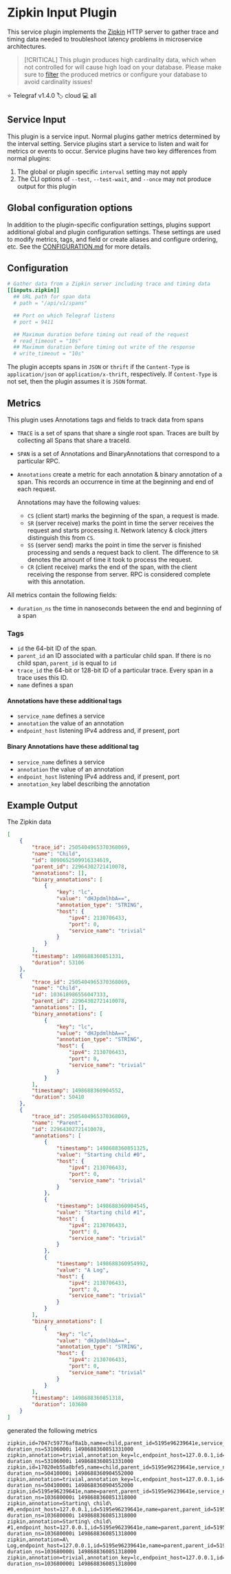 # Zipkin Input Plugin

This service plugin implements the [Zipkin][zipkin] HTTP server to gather trace
and timing data needed to troubleshoot latency problems in microservice
architectures.

> [!CRITICAL]
> This plugin produces high cardinality data, which when not controlled for will
> cause high load on your database. Please make sure to [filter][filtering] the
> produced metrics or configure your database to avoid cardinality issues!

⭐ Telegraf v1.4.0
🏷️ cloud
💻 all

[zipkin]: https://zipkin.io/
[filtering]: /docs/CONFIGURATION.md#metric-filtering

## Service Input <!-- @/docs/includes/service_input.md -->

This plugin is a service input. Normal plugins gather metrics determined by the
interval setting. Service plugins start a service to listen and wait for
metrics or events to occur. Service plugins have two key differences from
normal plugins:

1. The global or plugin specific `interval` setting may not apply
2. The CLI options of `--test`, `--test-wait`, and `--once` may not produce
   output for this plugin

## Global configuration options <!-- @/docs/includes/plugin_config.md -->

In addition to the plugin-specific configuration settings, plugins support
additional global and plugin configuration settings. These settings are used to
modify metrics, tags, and field or create aliases and configure ordering, etc.
See the [CONFIGURATION.md][CONFIGURATION.md] for more details.

[CONFIGURATION.md]: ../../../docs/CONFIGURATION.md#plugins

## Configuration

```toml @sample.conf
# Gather data from a Zipkin server including trace and timing data
[[inputs.zipkin]]
  ## URL path for span data
  # path = "/api/v1/spans"

  ## Port on which Telegraf listens
  # port = 9411

  ## Maximum duration before timing out read of the request
  # read_timeout = "10s"
  ## Maximum duration before timing out write of the response
  # write_timeout = "10s"
```

The plugin accepts spans in `JSON` or `thrift` if the `Content-Type` is
`application/json` or `application/x-thrift`, respectively.  If `Content-Type`
is not set, then the plugin assumes it is `JSON` format.

## Metrics

This plugin uses Annotations tags and fields to track data from spans

- `TRACE` is a set of spans that share a single root span. Traces are built by
  collecting all Spans that share a traceId.
- `SPAN` is a set of Annotations and BinaryAnnotations that correspond to a
  particular RPC.
- `Annotations` create a metric for each annotation & binary annotation of a
  span. This records an occurrence in time at the beginning and end of each
  request.

  Annotations may have the following values:
  - `CS` (client start) marks the beginning of the span, a request is made.
  - `SR` (server receive) marks the point in time the server receives the request
    and starts processing it. Network latency & clock jitters distinguish this
    from `CS`.
  - `SS` (server send) marks the point in time the server is finished processing
    and sends a request back to client. The difference to `SR` denotes the
    amount of time it took to process the request.
  - `CR` (client receive) marks the end of the span, with the client receiving
    the response from server. RPC is considered complete with this annotation.

All metrics contain the following fields:

- `duration_ns` the time in nanoseconds between the end and beginning of a span

### Tags

- `id` the 64-bit ID of the span.
- `parent_id` an ID associated with a particular child span. If there is no
  child span, `parent_id` is equal to `id`
- `trace_id` the 64-bit or 128-bit ID of a particular trace. Every span in a
  trace uses this ID.
- `name` defines a span

#### Annotations have these additional tags

- `service_name` defines a service
- `annotation` the value of an annotation
- `endpoint_host` listening IPv4 address and, if present, port

#### Binary Annotations have these additional tag

- `service_name` defines a service
- `annotation` the value of an annotation
- `endpoint_host`  listening IPv4 address and, if present, port
- `annotation_key` label describing the annotation

## Example Output

The Zipkin data

```json
[
    {
        "trace_id": 2505404965370368069,
        "name": "Child",
        "id": 8090652509916334619,
        "parent_id": 22964302721410078,
        "annotations": [],
        "binary_annotations": [
            {
                "key": "lc",
                "value": "dHJpdmlhbA==",
                "annotation_type": "STRING",
                "host": {
                    "ipv4": 2130706433,
                    "port": 0,
                    "service_name": "trivial"
                }
            }
        ],
        "timestamp": 1498688360851331,
        "duration": 53106
    },
    {
        "trace_id": 2505404965370368069,
        "name": "Child",
        "id": 103618986556047333,
        "parent_id": 22964302721410078,
        "annotations": [],
        "binary_annotations": [
            {
                "key": "lc",
                "value": "dHJpdmlhbA==",
                "annotation_type": "STRING",
                "host": {
                    "ipv4": 2130706433,
                    "port": 0,
                    "service_name": "trivial"
                }
            }
        ],
        "timestamp": 1498688360904552,
        "duration": 50410
    },
    {
        "trace_id": 2505404965370368069,
        "name": "Parent",
        "id": 22964302721410078,
        "annotations": [
            {
                "timestamp": 1498688360851325,
                "value": "Starting child #0",
                "host": {
                    "ipv4": 2130706433,
                    "port": 0,
                    "service_name": "trivial"
                }
            },
            {
                "timestamp": 1498688360904545,
                "value": "Starting child #1",
                "host": {
                    "ipv4": 2130706433,
                    "port": 0,
                    "service_name": "trivial"
                }
            },
            {
                "timestamp": 1498688360954992,
                "value": "A Log",
                "host": {
                    "ipv4": 2130706433,
                    "port": 0,
                    "service_name": "trivial"
                }
            }
        ],
        "binary_annotations": [
            {
                "key": "lc",
                "value": "dHJpdmlhbA==",
                "annotation_type": "STRING",
                "host": {
                    "ipv4": 2130706433,
                    "port": 0,
                    "service_name": "trivial"
                }
            }
        ],
        "timestamp": 1498688360851318,
        "duration": 103680
    }
]
```

generated the following metrics

```text
zipkin,id=7047c59776af8a1b,name=child,parent_id=5195e96239641e,service_name=trivial,trace_id=22c4fc8ab3669045 duration_ns=53106000i 1498688360851331000
zipkin,annotation=trivial,annotation_key=lc,endpoint_host=127.0.0.1,id=7047c59776af8a1b,name=child,parent_id=5195e96239641e,service_name=trivial,trace_id=22c4fc8ab3669045 duration_ns=53106000i 1498688360851331000
zipkin,id=17020eb55a8bfe5,name=child,parent_id=5195e96239641e,service_name=trivial,trace_id=22c4fc8ab3669045 duration_ns=50410000i 1498688360904552000
zipkin,annotation=trivial,annotation_key=lc,endpoint_host=127.0.0.1,id=17020eb55a8bfe5,name=child,parent_id=5195e96239641e,service_name=trivial,trace_id=22c4fc8ab3669045 duration_ns=50410000i 1498688360904552000
zipkin,id=5195e96239641e,name=parent,parent_id=5195e96239641e,service_name=trivial,trace_id=22c4fc8ab3669045 duration_ns=103680000i 1498688360851318000
zipkin,annotation=Starting\ child\ #0,endpoint_host=127.0.0.1,id=5195e96239641e,name=parent,parent_id=5195e96239641e,service_name=trivial,trace_id=22c4fc8ab3669045 duration_ns=103680000i 1498688360851318000
zipkin,annotation=Starting\ child\ #1,endpoint_host=127.0.0.1,id=5195e96239641e,name=parent,parent_id=5195e96239641e,service_name=trivial,trace_id=22c4fc8ab3669045 duration_ns=103680000i 1498688360851318000
zipkin,annotation=A\ Log,endpoint_host=127.0.0.1,id=5195e96239641e,name=parent,parent_id=5195e96239641e,service_name=trivial,trace_id=22c4fc8ab3669045 duration_ns=103680000i 1498688360851318000
zipkin,annotation=trivial,annotation_key=lc,endpoint_host=127.0.0.1,id=5195e96239641e,name=parent,parent_id=5195e96239641e,service_name=trivial,trace_id=22c4fc8ab3669045 duration_ns=103680000i 1498688360851318000
```
